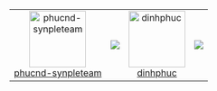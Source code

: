 <table>
   <tr>
     <td align="center">
        <a href="https://github.com/phucnd-synpleteam">
            <img src="https://avatars.githubusercontent.com/u/77660571?v=4" width="100px;" alt="phucnd-synpleteam" />
        </a>
        <br />
        <a href="https://github.com/phucnd-synpleteam">phucnd-synpleteam</a>
    </td>
<td align="center">
        <a href="https://github.com/phucnd-synpleteam">
             <img align="center"
                src="https://github-readme-stats.vercel.app/api?username=phucnd-synpleteam&show_icons=true&theme=buefy " />
        </a>
</td><td align="center">
        <a href="https://github.com/dinhphuc">
            <img src="https://avatars.githubusercontent.com/u/28618678?v=4" width="100px;" alt="dinhphuc" />
        </a>
        <br />
        <a href="https://github.com/dinhphuc">dinhphuc</a>
    </td>
<td align="center">
        <a href="https://github.com/dinhphuc">
             <img align="center"
                src="https://github-readme-stats.vercel.app/api?username=dinhphuc&show_icons=true&theme=buefy " />
        </a>
</td> 
</tr> 
</table>